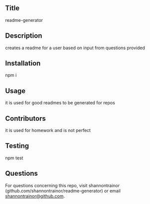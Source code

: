 
## Title
  readme-generator

## Description 
  creates a readme for a user based on input from questions provided

## Installation
  npm i

## Usage
  it is used for good readmes to be generated for repos

## Contributors
  it is used for homework and is not perfect

## Testing
  npm test

## Questions
  For questions concerning this repo, visit shannontrainor (github.com/shannontrainor/readme-generator) or email shannontrainor@github.com.
